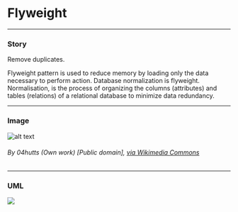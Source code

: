 # Flyweight

---

### Story 


Remove duplicates.

Flyweight pattern is used to reduce memory by loading only the data necessary to perform action.
Database normalization is flyweight. Normalisation, is the process of organizing the columns (attributes) and tables (relations) of a relational database to minimize data redundancy.


---

### Image 


![alt text](http://www.design-patterns-stories.com/assets/img/image/flyweight.jpg "Database Normalization")  
###### By 04hutts (Own work) [Public domain], <a href="https://commons.wikimedia.org/wiki/File%3ANormalFormDiagram.png">via Wikimedia Commons</a>


---

### UML 
[![](http://www.design-patterns-stories.com/assets/img/uml/flyweight.png)](http://www.design-patterns-stories.com/assets/img/uml/flyweight.png)

